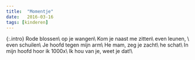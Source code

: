 ```yaml
---
title:  "Momentje"
date:   2016-03-16
tags: [kinderen]
---
```


{:.intro}
Rode blossen\\
op je wangen\\
Kom je naast me zitten\\
even leunen, \\
even schuilen\\
Je hoofd tegen mijn arm\\
He mam, zeg je zacht\\
he schat\\
In mijn hoofd hoor ik 1000x\\
Ik hou van je, weet je dat!\\
